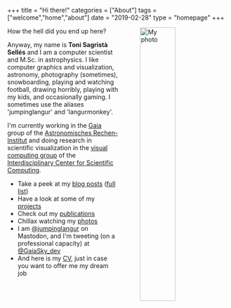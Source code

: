 +++
title = "Hi there!"
categories = ["About"]
tags = ["welcome","home","about"]
date = "2019-02-28"
type = "homepage"
+++

<img src="/img/myself_col.jpg"
     alt="My photo"
     style="float: right; margin-left: 50px; width: 40%" />

How the hell did you end up here?

Anyway, my name is **Toni Sagristà Sellés** and I am a computer scientist and M.Sc. in astrophysics. I like computer graphics and visualization, astronomy, photography (sometimes), snowboarding, playing and watching football, drawing horribly, playing with my kids, and occasionally gaming. I sometimes use the aliases 'jumpinglangur' and 'langurmonkey'.

I'm currently working in the [Gaia](https://sci.esa.int/web/gaia) group of the [Astronomisches Rechen-Institut](https://ari.uni-heidelberg.de) and doing research in scientific visualization in the [visual computing group](https://vcg.iwr.uni-heidelberg.de) of the [Interdisciplinary Center for Scientific Computing](https://www.iwr.uni-heidelberg.de).

- Take a peek at my [blog posts](/blog) ([full list](/posts-list))
- Have a look at some of my [projects](/projects)
- Check out my [publications](/papers)
- Chillax watching my [photos](/photo-gallery)
- I am [@jumpinglangur](https://mastodont.cat/@jumpinglangur) on Mastodon, and I'm tweeting (on a professional capacity) at [@GaiaSky_dev](https://twitter.com/GaiaSky_dev)
- And here is my [CV](/resume), just in case you want to offer me my dream job
